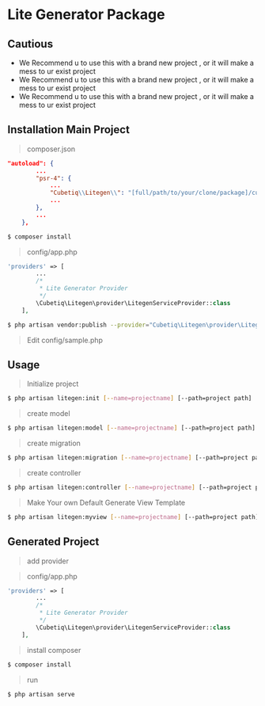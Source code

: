 # Lite Generator Package

## Cautious
- We Recommend u to use this with a brand new project , or it will make a mess to ur exist project
- We Recommend u to use this with a brand new project , or it will make a mess to ur exist project
- We Recommend u to use this with a brand new project , or it will make a mess to ur exist project
## Installation Main Project

> composer.json

``` json
"autoload": {
        ...
        "psr-4": {
            ...
            "Cubetiq\\Litegen\\": "[full/path/to/your/clone/package]/cubetiq/litegen/src",
            ...
        },
        ...
    },
```

``` sh
$ composer install
```

> config/app.php

``` php
'providers' => [
        ...
        /*
         * Lite Generator Provider
         */
        \Cubetiq\Litegen\provider\LitegenServiceProvider::class
    ],
```

``` sh
$ php artisan vendor:publish --provider="Cubetiq\Litegen\provider\LitegenServiceProvider"
```

> Edit config/sample.php

## Usage

> Initialize project

``` sh
$ php artisan litegen:init [--name=projectname] [--path=project path]
```



> create model

``` sh
$ php artisan litegen:model [--name=projectname] [--path=project path]
```

> create migration

``` sh
$ php artisan litegen:migration [--name=projectname] [--path=project path]
```


> create controller

``` sh
$ php artisan litegen:controller [--name=projectname] [--path=project path] [-R : with route] [-I : with view] 
```
> Make Your own Default Generate View Template

``` sh
$ php artisan litegen:myview [--name=projectname] [--path=project path]
```




## Generated Project
> add provider

> config/app.php

``` php
'providers' => [
        ...
        /*
         * Lite Generator Provider
         */
        \Cubetiq\Litegen\provider\LitegenServiceProvider::class
    ],
```


> install composer

``` sh
$ composer install
```

> run 
``` sh
$ php artisan serve
```

